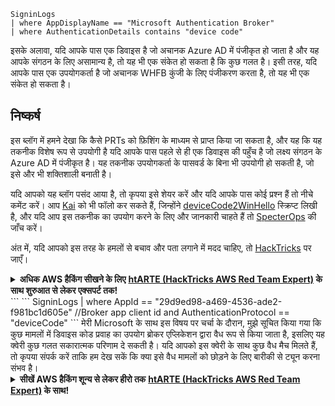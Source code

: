 ```plaintext
SigninLogs
| where AppDisplayName == "Microsoft Authentication Broker"
| where AuthenticationDetails contains "device code"
```

इसके अलावा, यदि आपके पास एक डिवाइस है जो अचानक Azure AD में पंजीकृत हो जाता है और यह आपके संगठन के लिए असामान्य है, तो यह भी एक संकेत हो सकता है कि कुछ गलत है। इसी तरह, यदि आपके पास एक उपयोगकर्ता है जो अचानक WHFB कुंजी के लिए पंजीकरण करता है, तो यह भी एक संकेत हो सकता है।

## निष्कर्ष <a href="#conclusions" id="conclusions"></a>

इस ब्लॉग में हमने देखा कि कैसे PRTs को फ़िशिंग के माध्यम से प्राप्त किया जा सकता है, और यह कि यह तकनीक विशेष रूप से उपयोगी है यदि आपके पास पहले से ही एक डिवाइस की पहुँच है जो लक्ष्य संगठन के Azure AD में पंजीकृत है। यह तकनीक उपयोगकर्ता के पासवर्ड के बिना भी उपयोगी हो सकती है, जो इसे और भी शक्तिशाली बनाती है।

यदि आपको यह ब्लॉग पसंद आया है, तो कृपया इसे शेयर करें और यदि आपके पास कोई प्रश्न हैं तो नीचे कमेंट करें। आप [Kai](https://twitter.com/mhskai2017) को भी फॉलो कर सकते हैं, जिन्होंने [deviceCode2WinHello](https://github.com/kiwids0220/deviceCode2WinHello) स्क्रिप्ट लिखी है, और यदि आप इस तकनीक का उपयोग करने के लिए और जानकारी चाहते हैं तो [SpecterOps](https://www.specterops.io/) की जाँच करें।

अंत में, यदि आपको इस तरह के हमलों से बचाव और पता लगाने में मदद चाहिए, तो [HackTricks](https://training.hacktricks.xyz/) पर जाएँ।

<details>

<summary><strong>अधिक AWS हैकिंग सीखने के लिए</strong> <a href="https://training.hacktricks.xyz/courses/arte"><strong>htARTE (HackTricks AWS Red Team Expert)</strong></a><strong> के साथ शुरुआत से लेकर एक्सपर्ट तक!</strong></summary>

HackTricks का समर्थन करने के अन्य तरीके:

* यदि आप चाहते हैं कि आपकी **कंपनी का विज्ञापन HackTricks में दिखाई दे** या **HackTricks को PDF में डाउनलोड करें**, तो [**सब्सक्रिप्शन प्लान्स**](https://github.com/sponsors/carlospolop) देखें!
* [**आधिकारिक PEASS & HackTricks स्वैग**](https://peass.creator-spring.com) प्राप्त करें
* [**The PEASS Family**](https://opensea.io/collection/the-peass-family) की खोज करें, हमारे विशेष [**NFTs**](https://opensea.io/collection/the-peass-family) का संग्रह
* 💬 [**Discord समूह**](https://discord.gg/hRep4RUj7f) में **शामिल हों** या [**telegram समूह**](https://t.me/peass) में या **Twitter** 🐦 पर मुझे **फॉलो** करें [**@carlospolopm**](https://twitter.com/carlospolopm)**.**
* **HackTricks** के [**github repos**](https://github.com/carlospolop/hacktricks) और [**HackTricks Cloud**](https://github.com/carlospolop/hacktricks-cloud) में PRs सबमिट करके अपनी हैकिंग ट्रिक्स शेयर करें।

</details>
```
```
SigninLogs
| where AppId == "29d9ed98-a469-4536-ade2-f981bc1d605e" //Broker app client id
and AuthenticationProtocol == "deviceCode"
```
मेरी Microsoft के साथ इस विषय पर चर्चा के दौरान, मुझे सूचित किया गया कि कुछ मामलों में डिवाइस कोड प्रवाह का उपयोग ब्रोकर एप्लिकेशन द्वारा वैध रूप से किया जाता है, इसलिए यह क्वेरी कुछ गलत सकारात्मक परिणाम दे सकती है। यदि आपको इस क्वेरी के साथ कुछ वैध मैच मिलते हैं, तो कृपया संपर्क करें ताकि हम देख सकें कि क्या इसे वैध मामलों को छोड़ने के लिए बारीकी से ट्यून करना संभव है।

<details>

<summary><strong>सीखें AWS हैकिंग शून्य से लेकर हीरो तक</strong> <a href="https://training.hacktricks.xyz/courses/arte"><strong>htARTE (HackTricks AWS Red Team Expert)</strong></a><strong> के साथ!</strong></summary>

HackTricks का समर्थन करने के अन्य तरीके:

* यदि आप चाहते हैं कि आपकी **कंपनी का विज्ञापन HackTricks में दिखाई दे** या **HackTricks को PDF में डाउनलोड करें**, तो [**सब्सक्रिप्शन प्लान्स**](https://github.com/sponsors/carlospolop) देखें!
* [**आधिकारिक PEASS & HackTricks स्वैग प्राप्त करें**](https://peass.creator-spring.com)
* [**The PEASS Family**](https://opensea.io/collection/the-peass-family) की खोज करें, हमारा संग्रह विशेष [**NFTs**](https://opensea.io/collection/the-peass-family)
* 💬 [**Discord group**](https://discord.gg/hRep4RUj7f) में **शामिल हों** या [**telegram group**](https://t.me/peass) या **Twitter** पर 🐦 [**@carlospolopm**](https://twitter.com/carlospolopm) को **फॉलो करें**.
* [**HackTricks**](https://github.com/carlospolop/hacktricks) और [**HackTricks Cloud**](https://github.com/carlospolop/hacktricks-cloud) github repos में PRs सबमिट करके अपनी हैकिंग ट्रिक्स साझा करें।

</details>
